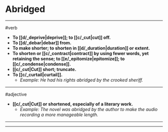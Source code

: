 # Abridged
---
#verb
- **To [[d/_deprive|deprive]]; to [[c/_cut|cut]] off.**
- **To [[d/_debar|debar]] from.**
- **To make shorter; to shorten in [[d/_duration|duration]] or extent.**
- **To shorten or [[c/_contract|contract]] by using fewer words, yet retaining the sense; to [[e/_epitomize|epitomize]]; to [[c/_condense|condense]].**
- **[[c/_cut|Cut]] short; truncate.**
- **To [[c/_curtail|curtail]].**
	- _Example: He had his rights abridged by the crooked sheriff._
---
#adjective
- **[[c/_cut|Cut]] or shortened, especially of a literary work.**
	- _Example: The novel was abridged by the author to make the audio recording a more manageable length._
---
---
